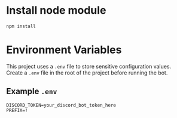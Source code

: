 # Install node module

```
npm install
```
# Environment Variables

This project uses a `.env` file to store sensitive configuration values.  
Create a `.env` file in the root of the project before running the bot.

## Example `.env`

```
DISCORD_TOKEN=your_discord_bot_token_here
PREFIX=!
